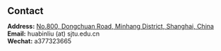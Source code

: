 <h1 id="contact"></h1>

<h2 style="margin: 60px 0px 10px;">Contact</h2>

<p><strong>Address:</strong> <a href="https://maps.app.goo.gl/u5gr4ss8pdDxqAZB8">No.800, Dongchuan Road, Minhang District, Shanghai, China</a>
<br />
<strong>Email:</strong> <email>huabinliu (at) sjtu.edu.cn</email>
<br />
<strong>Wechat:</strong> a377323665</p>
